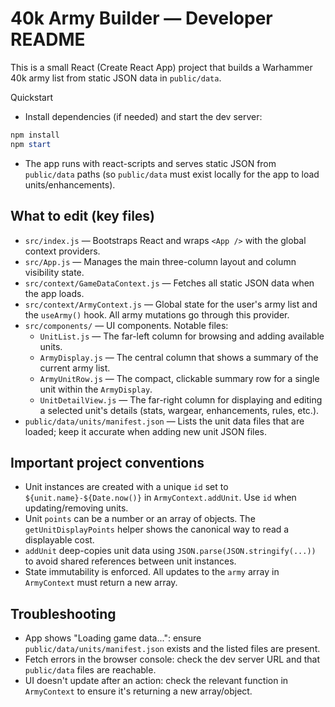 # 40k Army Builder — Developer README

This is a small React (Create React App) project that builds a Warhammer 40k army list from static JSON data in `public/data`.

Quickstart

- Install dependencies (if needed) and start the dev server:

```powershell
npm install
npm start
```

- The app runs with react-scripts and serves static JSON from `public/data` paths (so `public/data` must exist locally for the app to load units/enhancements).

## What to edit (key files)
- `src/index.js` — Bootstraps React and wraps `<App />` with the global context providers.
- `src/App.js` — Manages the main three-column layout and column visibility state.
- `src/context/GameDataContext.js` — Fetches all static JSON data when the app loads.
- `src/context/ArmyContext.js` — Global state for the user's army list and the `useArmy()` hook. All army mutations go through this provider.
- `src/components/` — UI components. Notable files:
    - `UnitList.js` — The far-left column for browsing and adding available units.
    - `ArmyDisplay.js` — The central column that shows a summary of the current army list.
    - `ArmyUnitRow.js` — The compact, clickable summary row for a single unit within the `ArmyDisplay`.
    - `UnitDetailView.js` — The far-right column for displaying and editing a selected unit's details (stats, wargear, enhancements, rules, etc.).
- `public/data/units/manifest.json` — Lists the unit data files that are loaded; keep it accurate when adding new unit JSON files.

## Important project conventions
- Unit instances are created with a unique `id` set to `${unit.name}-${Date.now()}` in `ArmyContext.addUnit`. Use `id` when updating/removing units.
- Unit `points` can be a number or an array of objects. The `getUnitDisplayPoints` helper shows the canonical way to read a displayable cost.
- `addUnit` deep-copies unit data using `JSON.parse(JSON.stringify(...))` to avoid shared references between unit instances.
- State immutability is enforced. All updates to the `army` array in `ArmyContext` must return a new array.

## Troubleshooting
- App shows "Loading game data...": ensure `public/data/units/manifest.json` exists and the listed files are present.
- Fetch errors in the browser console: check the dev server URL and that `public/data` files are reachable.
- UI doesn't update after an action: check the relevant function in `ArmyContext` to ensure it's returning a new array/object.
